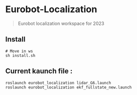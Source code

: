 # Eurobot-Localization
> Eurobot localization workspace for 2023

## Install
```bash=1
# Move in ws
sh install.sh
```

## Current kaunch file : 
```bash=1
roslaunch eurobot_localization lidar_G6.launch
roslaunch eurobot_localization ekf_fullstate_new.launch
```
